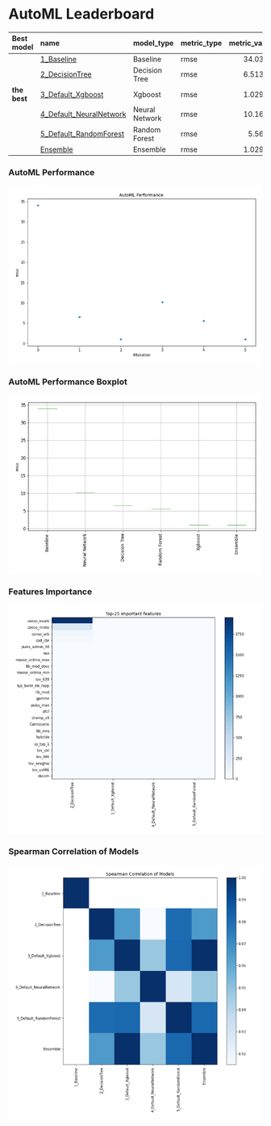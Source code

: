 # AutoML Leaderboard

| Best model   | name                                                         | model_type     | metric_type   |   metric_value |   train_time |
|:-------------|:-------------------------------------------------------------|:---------------|:--------------|---------------:|-------------:|
|              | [1_Baseline](1_Baseline/README.md)                           | Baseline       | rmse          |       34.0338  |         0.49 |
|              | [2_DecisionTree](2_DecisionTree/README.md)                   | Decision Tree  | rmse          |        6.51305 |        16.09 |
| **the best** | [3_Default_Xgboost](3_Default_Xgboost/README.md)             | Xgboost        | rmse          |        1.02935 |        68.02 |
|              | [4_Default_NeuralNetwork](4_Default_NeuralNetwork/README.md) | Neural Network | rmse          |       10.1612  |        13.19 |
|              | [5_Default_RandomForest](5_Default_RandomForest/README.md)   | Random Forest  | rmse          |        5.5684  |        21.54 |
|              | [Ensemble](Ensemble/README.md)                               | Ensemble       | rmse          |        1.02935 |         0.23 |

### AutoML Performance
![AutoML Performance](ldb_performance.png)

### AutoML Performance Boxplot
![AutoML Performance Boxplot](ldb_performance_boxplot.png)

### Features Importance
![features importance across models](features_heatmap.png)



### Spearman Correlation of Models
![models spearman correlation](correlation_heatmap.png)

